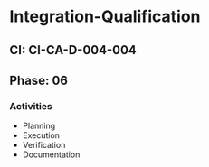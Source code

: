 # Integration-Qualification

## CI: CI-CA-D-004-004
## Phase: 06

### Activities
- Planning
- Execution
- Verification
- Documentation
